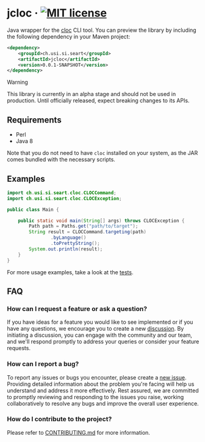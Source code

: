 # jcloc &middot; [![MIT license](https://img.shields.io/github/license/seart-group/jcloc)](https://github.com/seart-group/jcloc/blob/master/LICENSE)

Java wrapper for the [cloc](https://github.com/AlDanial/cloc) CLI tool. You can preview the library by including the
following dependency in your Maven project:

```xml
<dependency>
    <groupId>ch.usi.si.seart</groupId>
    <artifactId>jcloc</artifactId>
    <version>0.0.1-SNAPSHOT</version>
</dependency>
```

> [!WARNING]  
> This library is currently in an alpha stage and should not be used in production.
> Until officially released, expect breaking changes to its APIs.

## Requirements

- Perl
- Java 8

Note that you do not need to have `cloc` installed on your system, as the JAR comes bundled with the necessary scripts.

## Examples

```java
import ch.usi.si.seart.cloc.CLOCCommand;
import ch.usi.si.seart.cloc.CLOCException;

public class Main {

    public static void main(String[] args) throws CLOCException {
        Path path = Paths.get("path/to/target");
        String result = CLOCCommand.targeting(path)
                .byLanguage()
                .toPrettyString();
        System.out.println(result);
    }
}
```

For more usage examples, take a look at the [tests](src/test/java/ch/usi/si/seart/cloc).

## FAQ

### How can I request a feature or ask a question?

If you have ideas for a feature you would like to see implemented or if you have any questions, we encourage you to
create a new [discussion](https://github.com/seart-group/jcloc/discussions/). By initiating a discussion, you can engage
with the community and our team, and we'll respond promptly to address your queries or consider your feature requests.

### How can I report a bug?

To report any issues or bugs you encounter, please create a [new issue](https://github.com/seart-group/jcloc/issues/).
Providing detailed information about the problem you're facing will help us understand and address it more effectively.
Rest assured, we are committed to promptly reviewing and responding to the issues you raise, working collaboratively
to resolve any bugs and improve the overall user experience.

### How do I contribute to the project?

Please refer to [CONTRIBUTING.md](CONTRIBUTING.md) for more information.
